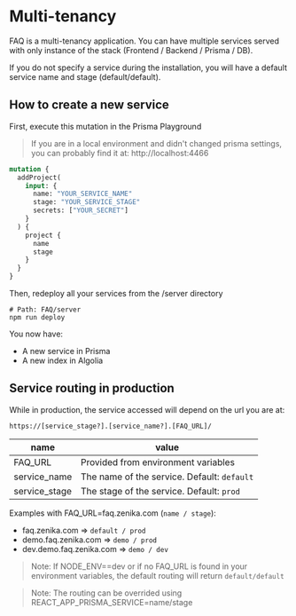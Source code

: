 # Multi-tenancy

FAQ is a multi-tenancy application. You can have multiple services served with only instance of the stack (Frontend / Backend / Prisma / DB).

If you do not specify a service during the installation, you will have a default service name and stage (default/default).

## How to create a new service

First, execute this mutation in the Prisma Playground

> If you are in a local environment and didn't changed prisma settings, you can probably find it at: http://localhost:4466

```graphql
mutation {
  addProject(
    input: {
      name: "YOUR_SERVICE_NAME"
      stage: "YOUR_SERVICE_STAGE"
      secrets: ["YOUR_SECRET"]
    }
  ) {
    project {
      name
      stage
    }
  }
}
```

Then, redeploy all your services from the /server directory

```
# Path: FAQ/server
npm run deploy
```

You now have:

- A new service in Prisma
- A new index in Algolia

## Service routing in production

While in production, the service accessed will depend on the url you are at:

```
https://[service_stage?].[service_name?].[FAQ_URL]/
```

| name          | value                                       |
| ------------- | ------------------------------------------- |
| FAQ_URL       | Provided from environment variables         |
| service_name  | The name of the service. Default: `default` |
| service_stage | The stage of the service. Default: `prod`   |

Examples with FAQ_URL=faq.zenika.com (`name / stage`):

- faq.zenika.com => `default / prod`
- demo.faq.zenika.com => `demo / prod`
- dev.demo.faq.zenika.com => `demo / dev`

> Note: If NODE_ENV==dev or if no FAQ_URL is found in your environment variables, the default routing will return `default/default`

> Note: The routing can be overrided using REACT_APP_PRISMA_SERVICE=name/stage
